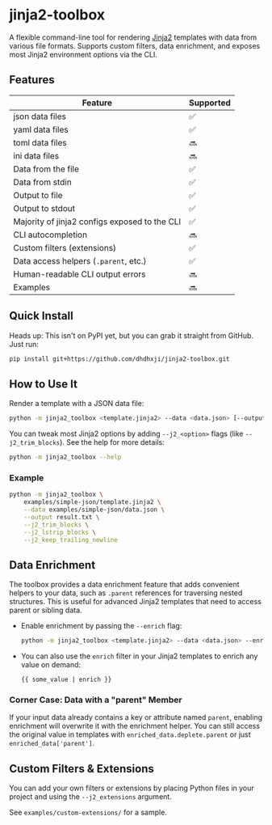 # jinja2-toolbox

A flexible command-line tool for rendering [Jinja2](https://jinja.palletsprojects.com/) templates with data from various file formats. Supports custom filters, data enrichment, and exposes most Jinja2 environment options via the CLI.

## Features

| Feature                                        | Supported |
| ---------------------------------------------- | --------- |
| json data files                                | ✅         |
| yaml data files                                | ✅         |
| toml data files                                | 🔜         |
| ini data files                                 | 🔜         |
| Data from the file                             | ✅         |
| Data from stdin                                | ✅         |
| Output to file                                 | ✅         |
| Output to stdout                               | ✅         |
| Majority of jinja2 configs exposed to the CLI  | ✅         |
| CLI autocompletion                             | 🔜         |
| Custom filters (extensions)                    | ✅         |
| Data access helpers (`.parent`, etc.)          | ✅         |
| Human-readable CLI output errors               | 🔜         |
| Examples                                       | 🔜         |


## Quick Install

Heads up: This isn't on PyPI yet, but you can grab it straight from GitHub. Just run:

```bash
pip install git+https://github.com/dhdhxji/jinja2-toolbox.git
```

## How to Use It

Render a template with a JSON data file:

```bash
python -m jinja2_toolbox <template.jinja2> --data <data.json> [--output <out.txt>]
```

You can tweak most Jinja2 options by adding `--j2_<option>` flags (like `--j2_trim_blocks`). See the help for more details:

```bash
python -m jinja2_toolbox --help
```

### Example

```bash
python -m jinja2_toolbox \
    examples/simple-json/template.jinja2 \
    --data examples/simple-json/data.json \
    --output result.txt \
    --j2_trim_blocks \
    --j2_lstrip_blocks \
    --j2_keep_trailing_newline
```


## Data Enrichment

The toolbox provides a data enrichment feature that adds convenient helpers to your data, such as `.parent` references for traversing nested structures. This is useful for advanced Jinja2 templates that need to access parent or sibling data.

- Enable enrichment by passing the `--enrich` flag:

    ```bash
    python -m jinja2_toolbox <template.jinja2> --data <data.json> --enrich
    ```

- You can also use the `enrich` filter in your Jinja2 templates to enrich any value on demand:

    ```jinja2
    {{ some_value | enrich }}
    ```

### Corner Case: Data with a "parent" Member

If your input data already contains a key or attribute named `parent`, enabling enrichment will overwrite it with the enrichment helper. You can still access the original value in templates with `enriched_data.deplete.parent` or just `enriched_data['parent']`.

## Custom Filters & Extensions

You can add your own filters or extensions by placing Python files in your project and using the `--j2_extensions` argument.

See `examples/custom-extensions/` for a sample.
